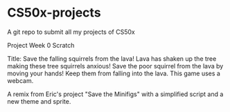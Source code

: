 # CS50x-projects
A git repo to submit all my projects of CS50x

Project Week 0 
Scratch 

Title: Save the falling squirrels from the lava!
Lava has shaken up the tree making these tree squirrels anxious! Save the poor squirrel from the lava by moving your hands! Keep them from falling into the lava. 
This game uses a webcam.

A remix from Eric's project "Save the Minifigs" with a simplified script and a new theme and sprite. 
